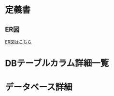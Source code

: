 # 定義書
## ER図

[ER図はこちら](https://github.com/Aso2001001/2021sys-design/blob/main/ER.md "ER図はこちら")

# DBテーブルカラム詳細一覧

# データベース詳細

